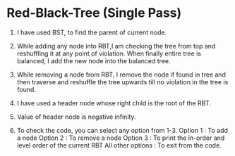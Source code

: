 # Red-Black-Tree (Single Pass)


1) I have used BST, to find the parent of current node.

2) While adding any node into RBT,I am checking the tree from top and reshuffling it at any point of violation. When finally entire tree is balanced, I add the new node into the balanced tree.

3) While removing a node from RBT, I remove the node if found in tree and then traverse and reshuffle the tree upwards till no violation in the tree is found.

4) I have used a header node whose right child is the root of the RBT.

5) Value of header node is negative infinity.

6) To check the code, you can select any option from 1-3. 
   Option 1 : To add a node
   Option 2 : To remove a node
   Option 3 : To print the in-order and level order of the current RBT
   All other options : To exit from the code.
